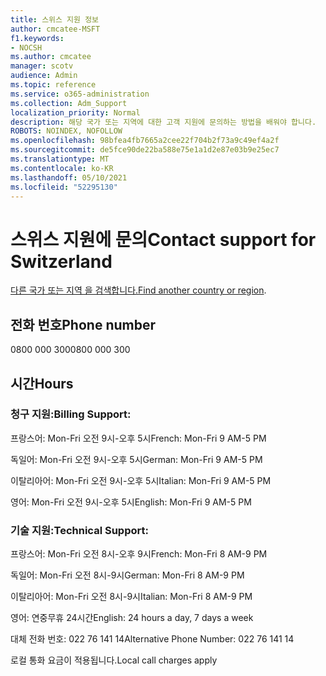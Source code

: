 ```yaml
---
title: 스위스 지원 정보
author: cmcatee-MSFT
f1.keywords:
- NOCSH
ms.author: cmcatee
manager: scotv
audience: Admin
ms.topic: reference
ms.service: o365-administration
ms.collection: Adm_Support
localization_priority: Normal
description: 해당 국가 또는 지역에 대한 고객 지원에 문의하는 방법을 배워야 합니다.
ROBOTS: NOINDEX, NOFOLLOW
ms.openlocfilehash: 98bfea4fb7665a2cee22f704b2f73a9c49ef4a2f
ms.sourcegitcommit: de5fce90de22ba588e75e1a1d2e87e03b9e25ec7
ms.translationtype: MT
ms.contentlocale: ko-KR
ms.lasthandoff: 05/10/2021
ms.locfileid: "52295130"
---
```

# <a name="contact-support-for-switzerland"></a><span data-ttu-id="9c3b5-103">스위스 지원에 문의</span><span class="sxs-lookup"><span data-stu-id="9c3b5-103">Contact support for Switzerland</span></span>

<span data-ttu-id="9c3b5-104">[다른 국가 또는 지역 을 검색합니다.](../../business-video/get-help-support.md)</span><span class="sxs-lookup"><span data-stu-id="9c3b5-104">[Find another country or region](../../business-video/get-help-support.md).</span></span>

## <a name="phone-number"></a><span data-ttu-id="9c3b5-105">전화 번호</span><span class="sxs-lookup"><span data-stu-id="9c3b5-105">Phone number</span></span>
<span data-ttu-id="9c3b5-106">0800 000 300</span><span class="sxs-lookup"><span data-stu-id="9c3b5-106">0800 000 300</span></span>

## <a name="hours"></a><span data-ttu-id="9c3b5-107">시간</span><span class="sxs-lookup"><span data-stu-id="9c3b5-107">Hours</span></span>
### <a name="billing-support"></a><span data-ttu-id="9c3b5-108">청구 지원:</span><span class="sxs-lookup"><span data-stu-id="9c3b5-108">Billing Support:</span></span>

<span data-ttu-id="9c3b5-109">프랑스어: Mon-Fri 오전 9시-오후 5시</span><span class="sxs-lookup"><span data-stu-id="9c3b5-109">French: Mon-Fri 9 AM-5 PM</span></span>

<span data-ttu-id="9c3b5-110">독일어: Mon-Fri 오전 9시-오후 5시</span><span class="sxs-lookup"><span data-stu-id="9c3b5-110">German: Mon-Fri 9 AM-5 PM</span></span>

<span data-ttu-id="9c3b5-111">이탈리아어: Mon-Fri 오전 9시-오후 5시</span><span class="sxs-lookup"><span data-stu-id="9c3b5-111">Italian: Mon-Fri 9 AM-5 PM</span></span>

<span data-ttu-id="9c3b5-112">영어: Mon-Fri 오전 9시-오후 5시</span><span class="sxs-lookup"><span data-stu-id="9c3b5-112">English: Mon-Fri 9 AM-5 PM</span></span>

### <a name="technical-support"></a><span data-ttu-id="9c3b5-113">기술 지원:</span><span class="sxs-lookup"><span data-stu-id="9c3b5-113">Technical Support:</span></span>

<span data-ttu-id="9c3b5-114">프랑스어: Mon-Fri 오전 8시-오후 9시</span><span class="sxs-lookup"><span data-stu-id="9c3b5-114">French: Mon-Fri 8 AM-9 PM</span></span>

<span data-ttu-id="9c3b5-115">독일어: Mon-Fri 오전 8시-9시</span><span class="sxs-lookup"><span data-stu-id="9c3b5-115">German: Mon-Fri 8 AM-9 PM</span></span>

<span data-ttu-id="9c3b5-116">이탈리아어: Mon-Fri 오전 8시-9시</span><span class="sxs-lookup"><span data-stu-id="9c3b5-116">Italian: Mon-Fri 8 AM-9 PM</span></span>

<span data-ttu-id="9c3b5-117">영어: 연중무휴 24시간</span><span class="sxs-lookup"><span data-stu-id="9c3b5-117">English: 24 hours a day, 7 days a week</span></span>

<span data-ttu-id="9c3b5-118">대체 전화 번호: 022 76 141 14</span><span class="sxs-lookup"><span data-stu-id="9c3b5-118">Alternative Phone Number: 022 76 141 14</span></span>

<span data-ttu-id="9c3b5-119">로컬 통화 요금이 적용됩니다.</span><span class="sxs-lookup"><span data-stu-id="9c3b5-119">Local call charges apply</span></span>
